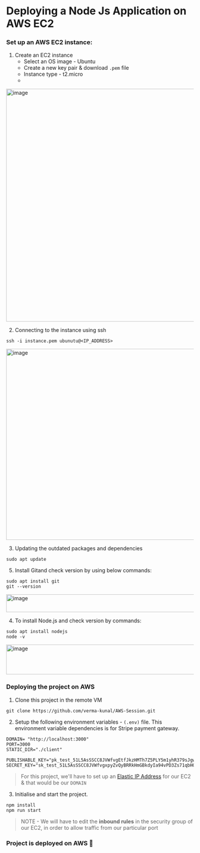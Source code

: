 # Deploying a Node Js Application on AWS EC2

### Set up an AWS EC2 instance:


1. Create an EC2 instance
    - Select an OS image - Ubuntu
    - Create a new key pair & download `.pem` file
    - Instance type - t2.micro
    - 
<img width="1019" height="625" alt="image" src="https://github.com/user-attachments/assets/7b79b1bd-e301-4ad8-81dd-8eada45c206d" />

2. Connecting to the instance using ssh
```
ssh -i instance.pem ubunutu@<IP_ADDRESS>
```
<img width="788" height="513" alt="image" src="https://github.com/user-attachments/assets/18e28db8-dd32-4931-ae4b-38de22bfc49b" />


3. Updating the outdated packages and dependencies
```
sudo apt update
```
5. Install Gitand check version by using below commands:
```
sudo apt install git
git --version
```
<img width="567" height="48" alt="image" src="https://github.com/user-attachments/assets/0e642316-f8b1-4776-bc6c-cda71085b898" />

4. To install Node.js and check version by commands:
```
sudo apt install nodejs
node -v
```
<img width="546" height="80" alt="image" src="https://github.com/user-attachments/assets/2c074c4f-1674-4e89-abc2-4150abc43189" />

### Deploying the project on AWS

1. Clone this project in the remote VM
```
git clone https://github.com/verma-kunal/AWS-Session.git
```
2. Setup the following environment variables - `(.env)` file. This environment variable dependencies is for Stripe payment gateway.
```
DOMAIN= "http://localhost:3000"
PORT=3000
STATIC_DIR="./client"

PUBLISHABLE_KEY="pk_test_51L5AsSSCC8JVWfvgEtfJkzHMTh7Z5PLY5m1yhR379sJgwAVZEe13NaiG33wsHSyHnPJMjTNOosiPk6AeMI8q0ims0049IKffiu"
SECRET_KEY="sk_test_51L5AsSSCC8JVWfvgxpyZvQyBRRkHmGBkdyIa94vPD3Zs71qbHGrnSPlrJOIWiR74fbcn1A85yESCFnrrp3aX0Oz900JaunHrhe"
```
> For this project, we'll have to set up an [Elastic IP Address](https://docs.aws.amazon.com/AWSEC2/latest/UserGuide/elastic-ip-addresses-eip.html) for our EC2 & that would be our `DOMAIN`

3. Initialise and start the project.
```
npm install
npm run start
```

> NOTE - We will have to edit the **inbound rules** in the security group of our EC2, in order to allow traffic from our particular port

### Project is deployed on AWS 🎉
